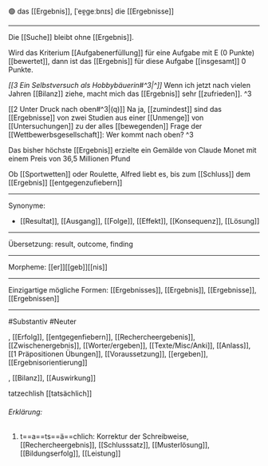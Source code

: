 🟢 das [[Ergebnis]], [ˈeɐ̯ɡeːbnɪs]
die [[Ergebnisse]]


---
Die [[Suche]] bleibt ohne [[Ergebnis]].

Wird das Kriterium [[Aufgabenerfüllung]] für eine Aufgabe mit E (0 Punkte) [[bewertet]], dann ist das [[Ergebnis]] für diese Aufgabe [[insgesamt]] 0 Punkte.

*[[3  Ein Selbstversuch als Hobbybäuerin#^3|^]]* Wenn ich jetzt nach vielen Jahren [[Bilanz]] ziehe, macht mich das [[Ergebnis]] sehr [[zufrieden]]. ^3


[[2 Unter Druck nach oben#^3|(q)]] Na ja, [[zumindest]] sind das [[Ergebnisse]] von zwei Studien aus einer [[Unmenge]] von [[Untersuchungen]] zu der alles [[bewegenden]] Frage der [[Wettbewerbsgesellschaft]]: Wer kommt nach oben? ^3


Das bisher höchste [[Ergebnis]] erzielte ein Gemälde von Claude Monet mit einem Preis von 36,5 Millionen Pfund

Ob [[Sportwetten]] oder Roulette, Alfred liebt es, bis zum [[Schluss]] dem [[Ergebnis]] [[entgegenzufiebern]]

---
Synonyme:
- [[Resultat]], [[Ausgang]], [[Folge]], [[Effekt]], [[Konsequenz]], [[Lösung]]


---
Übersetzung: result, outcome, finding

---
Morpheme:
[[er]][[geb]][[nis]]

---
Einzigartige mögliche Formen: [[Ergebnisses]], [[Ergebnis]], [[Ergebnisse]], [[Ergebnissen]]

---
#Substantiv #Neuter

, [[Erfolg]], [[entgegenfiebern]], [[Rechercheergebenis]], [[Zwischenergebnis]], [[Worter/ergeben]], [[Texte/Misc/Anki]], [[Anlass]], [[1 Präpositionen Übungen]], [[Voraussetzung]], [[ergeben]], [[Ergebnisorientierung]]

, [[Bilanz]], [[Auswirkung]]

tatzechlish
[[tatsächlich]]

###### Erklärung:
1) t==a==ts==ä==chlich: Korrektur der Schreibweise, [[Rechercheergebnis]], [[Schlusssatz]], [[Musterlösung]], [[Bildungserfolg]], [[Leistung]]